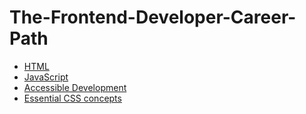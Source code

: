 # The-Frontend-Developer-Career-Path
- [HTML](https://github.com/ChathurikaDissanayaka/scrimba-html)
- [JavaScript](https://github.com/ChathurikaDissanayaka/Scrimba-JS)
- [Accessible Development](https://github.com/ChathurikaDissanayaka/Accessible-Development)
- [Essential CSS concepts](https://github.com/ChathurikaDissanayaka/Essential-CSS-concepts)
